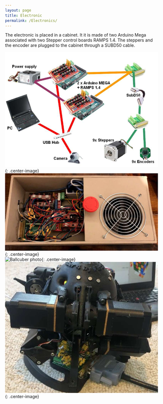 ```yaml
---
layout: page
title: Electronic
permalink: /Electronics/
---
```


The electronic is placed in a cabinet. It it is made of two Arduino Mega associated with two Stepper control boards RAMPS 1.4.
The steppers and the encoder are plugged to the cabinet through a SUBD50 cable.


![Electronic schematics](/assets/hardware.jpg){: .center-image}
<br/>
![Electronic cabinet photo](/assets/electronic-cabinet.jpg){: .center-image}
<br/>
![Ballcuber photo](/assets/ballcuber-overview.png){: .center-image}
<br/>
![Ballcuber photo](/assets/ballcuber-robot-side.jpg){: .center-image}

